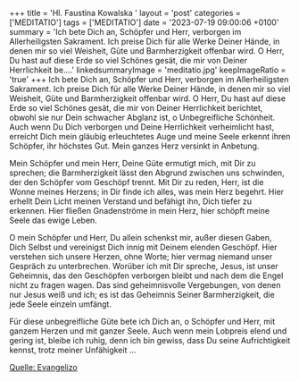 +++
title = 'Hl. Faustina Kowalska  '
layout = 'post'
categories = ['MEDITATIO']
tags = ['MEDITATIO']
date = '2023-07-19 09:00:06 +0100'
summary = 'Ich bete Dich an, Schöpfer und Herr, verborgen im Allerheiligsten Sakrament. Ich preise Dich für alle Werke Deiner Hände, in denen mir so viel Weisheit, Güte und Barmherzigkeit offenbar wird. O Herr, Du hast auf diese Erde so viel Schönes gesät, die mir von Deiner Herrlichkeit be....'
linkedsummaryImage = 'meditatio.jpg'
keepImageRatio = 'true'
+++
Ich bete Dich an, Schöpfer und Herr, verborgen im Allerheiligsten Sakrament. Ich preise Dich für alle Werke Deiner Hände, in denen mir so viel Weisheit, Güte und Barmherzigkeit offenbar wird. O Herr, Du hast auf diese Erde so viel Schönes gesät, die mir von Deiner Herrlichkeit berichtet, obwohl sie nur Dein schwacher Abglanz ist, o Unbegreifliche Schönheit.<!--more--> Auch wenn Du Dich verborgen und Deine Herrlichkeit verheimlicht hast, erreicht Dich mein gläubig erleuchtetes Auge und meine Seele erkennt ihren Schöpfer, ihr höchstes Gut. Mein ganzes Herz versinkt in Anbetung.

Mein Schöpfer und mein Herr, Deine Güte ermutigt mich, mit Dir zu sprechen; die Barmherzigkeit lässt den Abgrund zwischen uns schwinden, der den Schöpfer vom Geschöpf trennt. Mit Dir zu reden, Herr, ist die Wonne meines Herzens; in Dir finde ich alles, was mein Herz begehrt. Hier erhellt Dein Licht meinen Verstand und befähigt ihn, Dich tiefer zu erkennen. Hier fließen Gnadenströme in mein Herz, hier schöpft meine Seele das ewige Leben.

O mein Schöpfer und Herr, Du allein schenkst mir, außer diesen Gaben, Dich Selbst und vereinigst Dich innig mit Deinem elenden Geschöpf. Hier verstehen sich unsere Herzen, ohne Worte; hier vermag niemand unser Gespräch zu unterbrechen. Worüber ich mit Dir spreche, Jesus, ist unser Geheimnis, das den Geschöpfen verborgen bleibt und nach dem die Engel nicht zu fragen wagen. Das sind geheimnisvolle Vergebungen, von denen nur Jesus weiß und ich; es ist das Geheimnis Seiner Barmherzigkeit, die jede Seele einzeln umfängt.

Für diese unbegreifliche Güte bete ich Dich an, o Schöpfer und Herr, mit ganzem Herzen und mit ganzer Seele. Auch wenn mein Lobpreis elend und gering ist, bleibe ich ruhig, denn ich bin gewiss, dass Du seine Aufrichtigkeit kennst, trotz meiner Unfähigkeit …



[Quelle: Evangelizo](https://evangeliumtagfuertag.org/DE/gospel)
